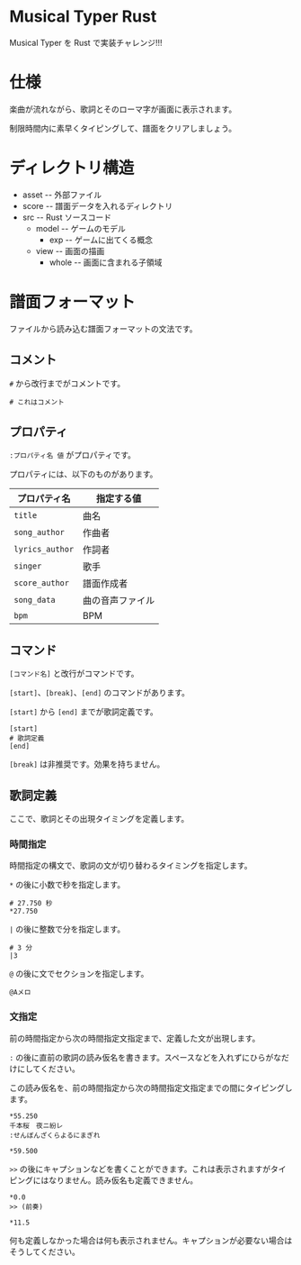 # Musical Typer Rust

Musical Typer を Rust で実装チャレンジ!!!


# 仕様

楽曲が流れながら、歌詞とそのローマ字が画面に表示されます。

制限時間内に素早くタイピングして、譜面をクリアしましょう。


# ディレクトリ構造

- asset -- 外部ファイル
- score -- 譜面データを入れるディレクトリ
- src -- Rust ソースコード
  - model -- ゲームのモデル
    - exp -- ゲームに出てくる概念
  - view -- 画面の描画
    - whole -- 画面に含まれる子領域


# 譜面フォーマット

ファイルから読み込む譜面フォーマットの文法です。


## コメント

`#` から改行までがコメントです。

```
# これはコメント
```


## プロパティ

`:プロパティ名 値` がプロパティです。

プロパティには、以下のものがあります。

| プロパティ名    | 指定する値       |
| --------------- | ---------------- |
| `title`         | 曲名             |
| `song_author`   | 作曲者           |
| `lyrics_author` | 作詞者           |
| `singer`        | 歌手             |
| `score_author`  | 譜面作成者       |
| `song_data`     | 曲の音声ファイル |
| `bpm`           | BPM              |


## コマンド

`[コマンド名]` と改行がコマンドです。

`[start]`、`[break]`、`[end]` のコマンドがあります。

`[start]` から `[end]` までが歌詞定義です。

```
[start]
# 歌詞定義
[end]
```

`[break]` は非推奨です。効果を持ちません。


## 歌詞定義

ここで、歌詞とその出現タイミングを定義します。


### 時間指定

時間指定の構文で、歌詞の文が切り替わるタイミングを指定します。

`*`	の後に小数で秒を指定します。

```
# 27.750 秒
*27.750
```

`|` の後に整数で分を指定します。

```
# 3 分
|3
```

`@`	の後に文でセクションを指定します。

```
@Aメロ
```


### 文指定

前の時間指定から次の時間指定文指定まで、定義した文が出現します。

`:` の後に直前の歌詞の読み仮名を書きます。スペースなどを入れずにひらがなだけにしてください。

この読み仮名を、前の時間指定から次の時間指定文指定までの間にタイピングします。

```
*55.250
千本桜　夜ニ紛レ
:せんぼんざくらよるにまぎれ

*59.500
```

`>>` の後にキャプションなどを書くことができます。これは表示されますがタイピングにはなりません。読み仮名も定義できません。

```
*0.0
>> (前奏)

*11.5
```

何も定義しなかった場合は何も表示されません。キャプションが必要ない場合はそうしてください。
